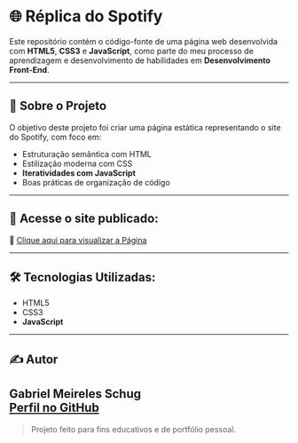 # 🌐 Réplica do Spotify

Este repositório contém o código-fonte de uma página web desenvolvida com **HTML5**, **CSS3** e **JavaScript**, como parte do meu processo de aprendizagem e desenvolvimento de habilidades em **Desenvolvimento Front-End**.

---

## 📍 Sobre o Projeto

O objetivo deste projeto foi criar uma página estática representando o site do Spotify, com foco em:

- Estruturação semântica com HTML
- Estilização moderna com CSS
- **Iteratividades com JavaScript**
- Boas práticas de organização de código

---

## 🚀 Acesse o site publicado:

🔗 [Clique aqui para visualizar a Página](https://front-end-projects-flax-one.vercel.app/)

---

## 🛠️ Tecnologias Utilizadas:

- HTML5
- CSS3
- **JavaScript**

---

## ✍️ Autor


**Gabriel Meireles Schug**  
[Perfil no GitHub](https://github.com/gabrielschug)
---
> Projeto feito para fins educativos e de portfólio pessoal.
